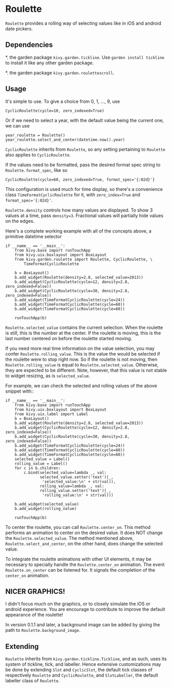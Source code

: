 Roulette
========

`Roulette` provides a rolling way of selecting values like in iOS
and android date pickers. 

Dependencies
------------

*. the garden package ``kivy.garden.tickline``. Use ``garden install tickline``
    to install it like any other garden package.

*. the garden package ``kivy.garden.roulettescroll``.

Usage
-----

It's simple to use. To give a choice from 0, 1, ..., 9, use

    CyclicRoulette(cycle=10, zero_indexed=True)

Or if we need to select a year, with the default value being the current one,
we can use

    year_roulette = Roulette()
    year_roulette.select_and_center(datetime.now().year)
    
`CyclicRoulette` inherits from `Roulette`, so any setting
pertaining to `Roulette` also applies to `CyclicRoulette`.

If the values need to be formatted, pass the desired format spec string to
`Roulette.format_spec`, like so

    CyclicRoulette(cycle=60, zero_indexed=True, format_spec='{:02d}'}
    
This configuration is used much for time display, so there's a convenience
class `TimeFormatCyclicRoulette` for it, with ``zero_index=True``
and ``format_spec='{:02d}'``. 

`Roulette.density` controls how many values are displayed. To show
3 values at a time, pass ``density=3``. Fractional values will partially
hide values on the edges. 

Here's a complete working example with all of the concepts above, a
primitive datetime selector

    if __name__ == '__main__':
        from kivy.base import runTouchApp
        from kivy.uix.boxlayout import BoxLayout
        from kivy.garden.roulette import Roulette, CyclicRoulette, \
            TimeFormatCyclicRoulette
        
        b = BoxLayout()
        b.add_widget(Roulette(density=2.8, selected_value=2013))
        b.add_widget(CyclicRoulette(cycle=12, density=2.8, zero_indexed=False))
        b.add_widget(CyclicRoulette(cycle=30, density=2.8, zero_indexed=False))
        b.add_widget(TimeFormatCyclicRoulette(cycle=24))
        b.add_widget(TimeFormatCyclicRoulette(cycle=60)) 
        b.add_widget(TimeFormatCyclicRoulette(cycle=60)) 
        
        runTouchApp(b)

`Roulette.selected_value` contains the current selection. When the 
roulette is still, this is the number at the center. If the roulette is
moving, this is the last number centered on before the roulette started 
moving.

If you need more real time information on the value selection, you may
confer `Roulette.rolling_value`. This is the value the would be selected
if the roulette were to stop right now. So if the roulette is not moving,
then `Roulette.rolling_value` is equal to `Roulette.selected_value`.
Otherwise, they are expected to be different. Note, however, that this
value is not stable to widget resizing, as is ``selected_value``. 

For example, we can check the selected and rolling values of the above snippet
with::


	if __name__ == '__main__':
	    from kivy.base import runTouchApp
	    from kivy.uix.boxlayout import BoxLayout
	    from kivy.uix.label import Label
	    b = BoxLayout()
	    b.add_widget(Roulette(density=2.8, selected_value=2013))
	    b.add_widget(CyclicRoulette(cycle=12, density=2.8, zero_indexed=False))
	    b.add_widget(CyclicRoulette(cycle=30, density=2.8, zero_indexed=False))
	    b.add_widget(TimeFormatCyclicRoulette(cycle=24))
	    b.add_widget(TimeFormatCyclicRoulette(cycle=60)) 
	    b.add_widget(TimeFormatCyclicRoulette(cycle=60)) 
	    selected_value = Label()
	    rolling_value = Label()
	    for c in b.children:
	        c.bind(selected_value=lambda _, val:
	               selected_value.setter('text')(_,
	                'selected_value:\n' + str(val)),
	               rolling_value=lambda _, val:
	               rolling_value.setter('text')(_,
	                'rolling_value:\n' + str(val)))
	    
	    b.add_widget(selected_value)
	    b.add_widget(rolling_value)
	    
	    runTouchApp(b)
    
To center the roulette, you can call `Roulette.center_on`. This method
performs an animation to center on the desired value. It does NOT change the
`Roulette.selected_value`. The method mentioned above, 
`Roulette.select_and_center`, on the other hand, does change 
the selected value. 

To integrate the roulette animations with other UI elements, it may be necessary
to specially handle the `Roulette.center_on` animation. The event
`Roulette.on_center` can be listened for. It signals the completion
of the ``center_on`` animation. 

NICER GRAPHICS!
---------------

I didn't focus much on the graphics, or to closely simulate the iOS or android
experience. You are encourage to contribute to improve the default appearance
of the roulette!

In version 0.1.1 and later, a background image can be added by giving the path
to `Roulette.background_image`.

Extending
---------

`Roulette` inherits from `kivy.garden.tickline.Tickline`, and
as such, uses its system of tickline, tick, and labeller. Hence extensive
customizations may be done by extending `Slot` and `CyclicSlot`,
the default tick classes of respectively `Roulette` and 
`CyclicRoulette`, and `SlotLabeller`, the default labeller class 
of `Roulette`.
 
